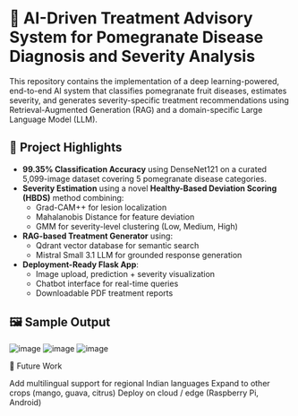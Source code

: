 # 🌿 AI-Driven Treatment Advisory System for Pomegranate Disease Diagnosis and Severity Analysis

This repository contains the implementation of a deep learning-powered, end-to-end AI system that classifies pomegranate fruit diseases, estimates severity, and generates severity-specific treatment recommendations using Retrieval-Augmented Generation (RAG) and a domain-specific Large Language Model (LLM).

## 📌 Project Highlights

- **99.35% Classification Accuracy** using DenseNet121 on a curated 5,099-image dataset covering 5 pomegranate disease categories.
- **Severity Estimation** using a novel **Healthy-Based Deviation Scoring (HBDS)** method combining:
  - Grad-CAM++ for lesion localization  
  - Mahalanobis Distance for feature deviation  
  - GMM for severity-level clustering (Low, Medium, High)
- **RAG-based Treatment Generator** using:
  - Qdrant vector database for semantic search  
  - Mistral Small 3.1 LLM for grounded response generation
- **Deployment-Ready Flask App**:
  - Image upload, prediction + severity visualization  
  - Chatbot interface for real-time queries  
  - Downloadable PDF treatment reports

## 🖼 Sample Output

![image](https://github.com/user-attachments/assets/957e501d-7e14-4536-a9d6-60e369fc34cc)
![image](https://github.com/user-attachments/assets/6320071c-2d8e-475b-8cd9-c057e74405ed)
![image](https://github.com/user-attachments/assets/6afa6412-6ac7-4be3-b6a5-83bf51e55789)

📌 Future Work

Add multilingual support for regional Indian languages
Expand to other crops (mango, guava, citrus)
Deploy on cloud / edge (Raspberry Pi, Android)





